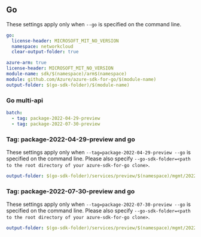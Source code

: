 ## Go

These settings apply only when `--go` is specified on the command line.

``` yaml $(go) && !$(track2)
go:
  license-header: MICROSOFT_MIT_NO_VERSION
  namespace: networkcloud
  clear-output-folder: true
```

```yaml $(go) && $(track2)
azure-arm: true
license-header: MICROSOFT_MIT_NO_VERSION
module-name: sdk/$(namespace)/arm$(namespace)
module: github.com/Azure/azure-sdk-for-go/$(module-name)
output-folder: $(go-sdk-folder)/$(module-name)
```
### Go multi-api

``` yaml $(go) && $(multiapi)
batch:
  - tag: package-2022-04-29-preview
  - tag: package-2022-07-30-preview
```

### Tag: package-2022-04-29-preview and go
These settings apply only when `--tag=package-2022-04-29-preview --go` is specified on the command line.
Please also specify `--go-sdk-folder=<path to the root directory of your azure-sdk-for-go clone>`.
``` yaml $(tag) == 'package-2022-04-29-preview' && $(go)
output-folder: $(go-sdk-folder)/services/preview/$(namespace)/mgmt/2022-04-29-preview/$(namespace)
```

### Tag: package-2022-07-30-preview and go
These settings apply only when `--tag=package-2022-07-30-preview --go` is specified on the command line.
Please also specify `--go-sdk-folder=<path to the root directory of your azure-sdk-for-go clone>`.
``` yaml $(tag) == 'package-2022-07-30-preview' && $(go)
output-folder: $(go-sdk-folder)/services/preview/$(namespace)/mgmt/2022-07-30-preview/$(namespace)
```